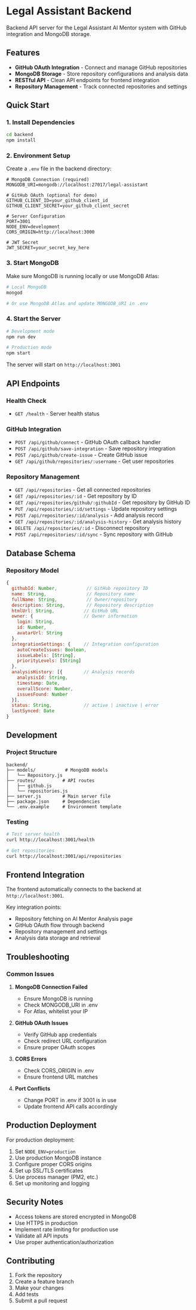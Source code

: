 # Legal Assistant Backend

Backend API server for the Legal Assistant AI Mentor system with GitHub integration and MongoDB storage.

## Features

- **GitHub OAuth Integration** - Connect and manage GitHub repositories
- **MongoDB Storage** - Store repository configurations and analysis data
- **RESTful API** - Clean API endpoints for frontend integration
- **Repository Management** - Track connected repositories and settings

## Quick Start

### 1. Install Dependencies

```bash
cd backend
npm install
```

### 2. Environment Setup

Create a `.env` file in the backend directory:

```env
# MongoDB Connection (required)
MONGODB_URI=mongodb://localhost:27017/legal-assistant

# GitHub OAuth (optional for demo)
GITHUB_CLIENT_ID=your_github_client_id
GITHUB_CLIENT_SECRET=your_github_client_secret

# Server Configuration
PORT=3001
NODE_ENV=development
CORS_ORIGIN=http://localhost:3000

# JWT Secret
JWT_SECRET=your_secret_key_here
```

### 3. Start MongoDB

Make sure MongoDB is running locally or use MongoDB Atlas:

```bash
# Local MongoDB
mongod

# Or use MongoDB Atlas and update MONGODB_URI in .env
```

### 4. Start the Server

```bash
# Development mode
npm run dev

# Production mode
npm start
```

The server will start on `http://localhost:3001`

## API Endpoints

### Health Check

- `GET /health` - Server health status

### GitHub Integration

- `POST /api/github/connect` - GitHub OAuth callback handler
- `POST /api/github/save-integration` - Save repository integration
- `POST /api/github/create-issue` - Create GitHub issue
- `GET /api/github/repositories/:username` - Get user repositories

### Repository Management

- `GET /api/repositories` - Get all connected repositories
- `GET /api/repositories/:id` - Get repository by ID
- `GET /api/repositories/github/:githubId` - Get repository by GitHub ID
- `PUT /api/repositories/:id/settings` - Update repository settings
- `POST /api/repositories/:id/analysis` - Add analysis record
- `GET /api/repositories/:id/analysis-history` - Get analysis history
- `DELETE /api/repositories/:id` - Disconnect repository
- `POST /api/repositories/:id/sync` - Sync repository with GitHub

## Database Schema

### Repository Model

```javascript
{
  githubId: Number,           // GitHub repository ID
  name: String,               // Repository name
  fullName: String,           // Owner/repository
  description: String,        // Repository description
  htmlUrl: String,           // GitHub URL
  owner: {                   // Owner information
    login: String,
    id: Number,
    avatarUrl: String
  },
  integrationSettings: {     // Integration configuration
    autoCreateIssues: Boolean,
    issueLabels: [String],
    priorityLevels: [String]
  },
  analysisHistory: [{        // Analysis records
    analysisId: String,
    timestamp: Date,
    overallScore: Number,
    issuesFound: Number
  }],
  status: String,            // active | inactive | error
  lastSynced: Date
}
```

## Development

### Project Structure

```
backend/
├── models/           # MongoDB models
│   └── Repository.js
├── routes/          # API routes
│   ├── github.js
│   └── repositories.js
├── server.js        # Main server file
├── package.json     # Dependencies
└── .env.example     # Environment template
```

### Testing

```bash
# Test server health
curl http://localhost:3001/health

# Get repositories
curl http://localhost:3001/api/repositories
```

## Frontend Integration

The frontend automatically connects to the backend at `http://localhost:3001`.

Key integration points:

- Repository fetching on AI Mentor Analysis page
- GitHub OAuth flow through backend
- Repository management and settings
- Analysis data storage and retrieval

## Troubleshooting

### Common Issues

1. **MongoDB Connection Failed**
   - Ensure MongoDB is running
   - Check MONGODB_URI in .env
   - For Atlas, whitelist your IP

2. **GitHub OAuth Issues**
   - Verify GitHub app credentials
   - Check redirect URL configuration
   - Ensure proper OAuth scopes

3. **CORS Errors**
   - Check CORS_ORIGIN in .env
   - Ensure frontend URL matches

4. **Port Conflicts**
   - Change PORT in .env if 3001 is in use
   - Update frontend API calls accordingly

## Production Deployment

For production deployment:

1. Set `NODE_ENV=production`
2. Use production MongoDB instance
3. Configure proper CORS origins
4. Set up SSL/TLS certificates
5. Use process manager (PM2, etc.)
6. Set up monitoring and logging

## Security Notes

- Access tokens are stored encrypted in MongoDB
- Use HTTPS in production
- Implement rate limiting for production use
- Validate all API inputs
- Use proper authentication/authorization

## Contributing

1. Fork the repository
2. Create a feature branch
3. Make your changes
4. Add tests
5. Submit a pull request

